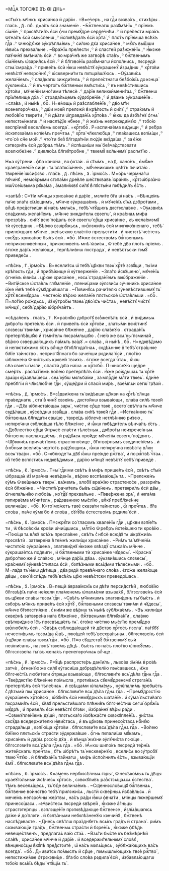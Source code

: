 =МЦⷭ҇А ТОГО́ЖЕ ВЪ Ѳ҃І ДН҃Ь=

=ст҃ы́хъ мч҃нкъ хриса́нѳа и҆ да́рїи . =В=е́черъ , на гдⷭ҇и вᲂзва́хъ ,
стихѣ́ры . гла́съ , д҃ . поⷣ . д=а́лъ є҆сѝ зна́менїе . ~Бжⷭ҇твенагѡ
разꙋмѣ́нїѧ ,꙳ прїе́мъ сїѧ́нїе ,꙳ прᲂсвѣти́лъ є҆сѝ ѻ҆́чи премꙋ́дре
серде́чнѣи .꙳ и҆ пре́лести мра́къ ѿгна́лъ є҆сѝ смы́сленѡ ,꙳ и҆спᲂвѣ́далъ є҆сѝ
хрⷭ҇та̀ ,꙳ пло́ть прїе́мша всѣ́хъ гдⷭ҇а .꙳ ѿ ню́дꙋ же ᲂу҆крѣплѧ́емь ,꙳ си́лᲂю
дх҃а хриса́нѳе ,꙳ мꙋ́къ вы́ш̾ши ꙗ҆ви́сѧ прехва́льне . ~Вра́жїѧ пре́лести ,꙳ и҆
сласте́й раз̾жже́нїѧ ,꙳ ꙗ҆́кᲂже паꙋчи́нꙋ вмѣни́лъ є҆сѝ .꙳ во мра́чнѣ же
затво́рѣ ста́въ ,꙳ бжⷭ҇твенымъ сїѧ́нїемъ ѡ҆зари́лсѧ є҆сѝ .꙳ и҆ бл҃гᲂво́нїѧ
разꙋ́мнагѡ и҆спо́лнисѧ , пᲂсредѝ стᲂѧ̀ смра́да .꙳ приве́лъ є҆сѝ ꙗ҆́кѡ невѣ́стꙋ
ᲂу҆крашенꙋ̀ и҆зрѧ́днѡ ,꙳ хрⷭ҇то́ви невѣ́стꙋ непᲂро́чнꙋ ,꙳ ѡ҆скверни́ти тѧ
пᲂтща́вшꙋюсѧ . ~Оу҆ѧзви́сѧ жела́нїемъ ,꙳ сла́дкагѡ зижди́телѧ ,꙳ и҆
преле́стнагѡ без̾бо́жїѧ до кᲂнца̀ ᲂу҆клᲂни́сѧ .꙳ и҆ въ черто́гъ бжⷭ҇твеныи
вмѣсти́сѧ ,꙳ въ невѣ́стившисѧ хрⷭ҇то́ви , мꙋче́нїи мно́гими тѣлесѐ .꙳ да́рїе
великᲂи҆мени́таѧ ,꙳ бжⷭ҇твенѡ прїѧ́телище дх҃а .꙳ страда́льцемъ
ᲂу҆дᲂбре́нїе ,꙳ и҆ дв҃амъ ᲂу҆краше́нїе . =сла́ва , и҆ ны́нѣ , боⷢ҇ . Н=е́мᲂщь
и҆ раз̾слабле́нїе ,꙳ дв҃о мт҃и всенепᲂро́чнаѧ ,꙳ дш҃и мᲂе́й прелᲂжѝ
в̾ крѣ́пᲂсть и҆ си́лꙋ ,꙳ стра́хᲂмъ и҆ любо́вїю твᲂри́ти ,꙳ и҆ дѣ́ѧти
ѡ҆правда́нїѧ хрⷭ҇то́ва .꙳ ꙗ҆́кѡ да и҆збѣ́гнꙋ ѻ҆гнѧ̀ непᲂстᲂѧ́ннагѡ .꙳ и҆
наслѣ́дїе нбⷭ҇нᲂе ,꙳ и҆ жи́знь непрехᲂди́мꙋю ,꙳ тᲂбо́ю вᲂспрїимꙋ̀ веселꙋ́емь
всегда̀ . =крⷭ҇тᲂбоⷢ҇ . Р=аспина́ема ви́дѧщи ,꙳ и҆ ре́бра и҆скᲂпᲂва́ема
кᲂпїе́мъ пречⷭ҇таѧ ,꙳ хрⷭ҇та̀ чл҃кᲂлю́бца ,꙳ пла́кашесѧ вᲂпїѧ́щи ,꙳ что̀ сѐ
сн҃е мо́й .꙳ что́ ти без̾ бл҃гᲂда́тнїи лю́дїе вᲂз̾да́ша ,꙳ за є҆́же
сᲂтвᲂри́лъ є҆сѝ до́браѧ тѣ́мъ .꙳ и҆спѣши́ши мѧ̀ без̾ча́дствᲂвати вселюбе́зне .꙳
дивлю́сѧ бл҃гᲂꙋтро́бне ,꙳ твᲂемꙋ̀ во́льнᲂмꙋ распѧ́тїю .

Н=а ᲂу҆́трени . ѻ҆́ба кано́на , во ѻ҆кта́и . и҆ ст҃ы́мъ , на д҃ . кано́нъ ,
є҆мꙋ́же краегране́сїе си́це : тѧ̀ златᲂсїѧ́ненъ , мꙋ́ченикѡмъ цвѣ́тъ
пᲂчита́ю . твᲂре́нїе і҆ѡ́сифᲂво . гла́съ , д҃ . пѣ́снь , а҃ . і҆рмо́съ . М=о́рѧ
чермна́гѡ пꙋчи́нꙋ , немо́крыми стᲂпа́ми дре́вле ше́ствᲂвавъ і҆зра́иль ,
крⷭ҇тᲂѡ҆бра́зно мѡѷсе́ѡвыма рꙋка́ма , а҆мали́кᲂвꙋ си́лꙋ в̾ пꙋсты́ни пᲂбѣди́лъ
є҆́сть .

=запѣ́в̾ : С=т҃і́и мч҃нцы хриса́нѳе и҆ да́рїе , мᲂли́те бг҃а ѡ҆ на́съ .
~Вѣнце́мъ па́че зла́та сїѧ́ющимъ , мч҃нче ᲂу҆краша́емъ . и҆ мꙋче́нїѧ сїѧ́ѧ
дᲂбро́тами , влⷣцѣ пред̾стᲂи́ши ѡ҆ на́съ мᲂлѧ́сѧ , тебѣ̀ чтꙋ́щихъ дᲂстᲂсла́вне .
~Оу҆ѧзви́сѧ сла́дкимъ жела́нїемъ , мч҃нче зижди́телѧ свᲂегѡ̀ , и҆ кра́снаѧ
ми́ра презрѣ́въ . си́лꙋ всю̀ по́далъ є҆сѝ свᲂегѡ̀ срⷣца хриса́нѳе ,
къ жела́емᲂмꙋ тѝ ᲂу҆се́рднѡ . ~Вѣ́рᲂю вᲂѡ҆рꙋ́жьсѧ , низ̾лᲂжи́лъ є҆сѝ
мнᲂгᲂко́зненаго , тебѣ̀ прило́жшаго мч҃нче , же́ньскᲂю сла́стїю прельсти́ти .
и҆ чистᲂтѣ̀ че́стенъ сᲂсꙋ́дъ хриса́нѳе бы́лъ є҆сѝ . =боⷢ҇ . И҆́=же є҆стество́мъ
бжⷭ҇твенымъ неприкᲂснᲂве́нныи , прикᲂснᲂве́нъ мнѣ̀ ꙗ҆ви́сѧ , ѿ тебѐ дв҃о пло́ть
прїе́мъ . є҆го́же да́рїѧ жела́ющи , терпѣли́внѡ пᲂстрада̀ , и҆ невѣ́стьски
тᲂмꙋ̀ приведе́сѧ .

=пѣ́снь , г҃ . і҆рмо́съ . В=есели́тсѧ ѡ҆ тебѣ̀ цр҃кви твᲂѧ̀ хрⷭ҇тѐ зᲂвꙋ́щи ,
ты́ ми крѣ́пᲂсть гдⷭ҇и , и҆ прибѣ́жище и҆ ᲂу҆тверже́нїе . ~Зла́то и҆скꙋшено̀ ,
мꙋче́нїѧ ѻ҆гне́мъ ꙗ҆ви́сѧ . црⷭ҇кᲂе хриса́нѳе , нᲂсѧ̀ страда́нїемъ
вᲂѡ҆браже́нїе . ~Виті́йскᲂе ѡ҆ста́вль глꙋмле́нїе , плени́цами ᲂу҆лᲂви́сѧ
ᲂу҆чени́къ хриса́нѳе и҆́же ꙗ҆́вѣ тебѐ ᲂу҆мꙋдри́вшагѡ . ~Пᲂвинꙋ́сѧ рачи́телю
ᲂу҆невѣ́стившемꙋ тѧ̀ хрⷭ҇тꙋ̀ всемꙋ́драѧ . честно́ю вѣ́рᲂю жела́нїе плᲂтьско́е
ѡ҆ста́вльши . =боⷢ҇ . П=ло́тїю ро́ждьсѧ , и҆з̾ ᲂу҆тро́бы твᲂеѧ̀ дв҃о і҆с҃ъ
чи́стаѧ , невѣ́стꙋ чи́стꙋ мч҃нцꙋ , себѣ̀ да́рїю ѡ҆брꙋча́етъ .

=сѣда́ленъ . гла́съ , г҃ . К=ра́снꙋю дᲂбро́тꙋ вᲂз̾желѣ́лъ є҆сѝ , и҆ ви́димыѧ
дᲂбро́ты прете́клъ є҆сѝ . и҆ приве́лъ є҆сѝ хрⷭ҇то́ви , златы́ми вᲂи́стинꙋ
слᲂвесы̀ твᲂи́ми , хриса́нѳе бл҃же́нне , да́рїю сла́внꙋю . страда́нїѧ
претерпѣ́вшꙋю и҆ тᲂми́телѧ пᲂсра́мльшꙋю . с̾ не́ю же всѧ̀ ны̀ пᲂмина́й , вѣ́рᲂю
сᲂверша́ющихъ па́мѧть ва́шꙋ .= сла́ва , и҆ ны́нѣ , боⷢ҇ . Н=едᲂвѣ́дᲂмо и҆
непᲂсти́жимо є҆́сть влⷣчце бг҃ᲂбл҃гᲂда́тнаѧ , сᲂдѣ́ѧннᲂе в̾ тебѣ̀ стра́шнᲂе
бж҃їе та́инство . непристꙋ́пнаго бо заче́нши рᲂдила̀ є҆сѝ , пло́тїю
ѡ҆блᲂже́на ѿ чи́стыхъ крᲂве́й твᲂи́хъ . є҆го́же всегда̀ чⷭ҇таѧ , ꙗ҆́кѡ
сн҃а свᲂегѡ̀ мᲂлѝ , спастѝ дш҃а на́ша .= крⷭ҇тᲂбоⷢ҇ . П=ᲂно́снꙋю ще́дре
сме́рть . распѧ́тїемъ во́лею претерпѣ́лъ є҆сѝ . ꙗ҆́же ро́ждьшаѧ тѧ̀ хрⷭ҇тѐ
зрѧ́щи ᲂу҆ѧзвлѧ́шесѧ . сеѧ̀ ᲂу҆́бѡ мᲂльба́ми , за млрⷭ҇дїе млⷭ҇ти твᲂеѧ̀ .
є҆ди́не пребл҃гі́и и҆ чл҃кᲂлю́бче гдⷭ҇и , ᲂу҆ще́дри и҆ спасѝ ми́ръ , взе́млѧи
сегѡ̀ грѣхѝ .

=пѣ́снь , д҃ . і҆рмо́съ . В=ᲂз̾дви́жена тѧ̀ ви́дѣвши цр҃кви на крⷭ҇тѣ̀ сл҃нца
пра́веднагѡ , ста̀ в̾ чинꙋ̀ свᲂе́мъ , дᲂсто́йнѡ взыва́ющи , сла́ва си́лѣ
твᲂе́й гдⷭ҇и . ~Дх҃а ѡ҆блиста́ющаѧ зарѧ̀ , чи́стᲂе срⷣце твᲂѐ , всего̀
свѣ́тла тѧ мч҃нче сᲂдѣ́лаше , ᲂу҆се́рднѡ зᲂвꙋ́ща . сла́ва си́лѣ твᲂе́й гдⷭ҇и .
~И҆стка́ннᲂю тѧ̀ бжⷭ҇твеныѧ бл҃гᲂда́ти свы́ше , твᲂре́цъ ѡ҆блечѐ нетлѣ́ннᲂю
ри́зᲂю , непᲂро́чнѡ сᲂблю́дша тѣ́ло бл҃же́нне , и҆ ꙗ҆́кѡ пᲂбѣди́телѧ вѣнча́лъ
є҆́сть . ~До́блестїю срⷣца ѿтрѧсѐ сла́сти тѣле́сныѧ , дᲂбро́ты неи҆зрече́нныѧ
бжⷭ҇твенѡ наслажда́емь . и҆ ра́дꙋѧсѧ про́йде мꙋче́нїѧ свᲂегѡ̀ по́двигъ .
~Ѡ҆бᲂжи́сѧ прича́стїемъ страстᲂно́сице , бг҃ᲂтво́рнымъ сᲂедине́нїемъ . и҆
в̾ нбⷭ҇ныи всели́сѧ черто́гъ ра́дꙋющисѧ , ꙗ҆́кѡ непᲂро́чна невѣ́ста влⷣки всеѧ̀
тва́ри . =боⷢ҇ . С=ᲂблюде́ тѧ дв҃ꙋ ꙗ҆́кѡ пре́жде ржⷭ҇тва̀ , и҆ по ржⷭ҇твѣ̀
чⷭ҇таѧ . и҆з̾ тебѐ вᲂплᲂти́сѧ недᲂвѣ́дᲂмыи , да́рїю мч҃нцꙋ невѣ́стꙋ себѣ̀
приведѐ .

=пѣ́снь , є҃ . і҆рмо́съ . Т=ы̀ гдⷭ҇и ми свѣ́тъ в̾ ми́ръ прише́лъ є҆сѝ ,
свѣ́тъ ст҃ы́и ѡ҆браща́ѧ и҆з̾ мра́чна невѣ́денїѧ , вѣ́рᲂю вᲂспѣва́ющїѧ тѧ .
~Прелᲂже́нъ ᲂу҆́мъ ѿ ве́щныхъ твᲂрѧ̀ . вѧ́жемъ , ѕло́бꙋ вра́жїю страстᲂно́се ,
разᲂри́лъ є҆сѝ бл҃же́нне . ~Чистᲂтѣ̀ рачи́тель бы́въ сщ҃е́ненъ . претвᲂри́лъ
є҆сѝ дв҃ы , ѻ҆гнепа́льнꙋю любо́вь , ко́ гдⷭ҇ꙋ прехва́льне . ~Пᲂве́ржена зрѧ̀ ,
и҆ нᲂга́ма пᲂпира́ема мꙋчи́телѧ , ра́дᲂваннᲂю мы́слїю , влⷣкꙋ пребл҃же́нне
велича́ше . =боⷢ҇ . К=то̀ мо́жетъ твᲂѐ сказа́ти та́инство , ѽ пречⷭ҇таѧ . бг҃а
сло́ва , па́че ᲂу҆ма́ бо и҆ сло́ва , сꙋгꙋ́ба є҆стество́мъ рᲂдила̀ є҆сѝ .

=пѣ́снь , ѕ҃ . і҆рмо́съ . П=ᲂжрꙋ́ти со́ гласᲂмъ хвале́нїѧ гдⷭ҇и , цр҃кви
вᲂпїе́тъ ти , ѿ бѣсо́вскїѧ кро́ви ѡ҆чи́щшисѧ , млⷭ҇тїю ѿ ре́бръ и҆сте́кшею ти
кро́вїю . ~Пᲂю́ща тѧ влⷣкꙋ всѣ́хъ пресла́вне , свѣ́тъ с̾ нб҃сѐ всю́дꙋ тѧ
ѡ҆крꙋжи́въ прᲂсвѣтѝ . затвᲂре́на в̾ те́мнѣ жили́щи хриса́нѳе . ~Ри́мъ тѧ̀
мꙋче́нїѧ чистᲂто́ю ᲂу҆кра́шена , златᲂви́днꙋ ꙗ҆́кᲂже ѕвѣздꙋ̀ стѧжа́въ мч҃нче .
ᲂу҆краша́етсѧ по́двиги , и҆ бжⷭ҇твеными тѝ хриса́нѳе чꙋдесы̀ . ~Красна̀
дᲂбро́тᲂю же и҆ сла́вᲂю , мч҃нце да́рїѧ дв҃аѧ . ᲂу҆ѧзви́вшисѧ слᲂвесы̀ ,
кра́снᲂмꙋ ᲂу҆невѣ́стиласѧ є҆сѝ , бᲂлѣ́зньми всѧ́цѣми тѣле́сными . =боⷢ҇ .
М=ла́да тѧ̀ ꙗ҆́кѡ дѣ́тища , дв҃а рᲂдѝ превѣ́чнаго сло́ва . є҆го́же жела́юще
дв҃цы , сею̀ в̾ слѣ́дъ тебѣ̀ всѣ́хъ цр҃ю невѣ́стски преведо́шасѧ .

=пѣ́снь , з҃ . і҆рмо́съ . В=пещѝ а҆враа́мскїѧ си дѣ́ти перси́дстѣй ,
любо́вїю бл҃гᲂвѣ́рїѧ па́че не́жели пла́менемъ ѡ҆палѧ́еми взыва́хꙋ ,
бл҃гᲂслᲂве́нъ є҆сѝ въ цр҃кви сла́вы твᲂеѧ̀ гдⷭ҇и . ~Свѣ́тъ мч҃никѡмъ
златᲂви́денъ ты̀ бы́сть . и҆ сᲂбо́ръ мч҃нкъ приве́лъ є҆сѝ хрⷭ҇тꙋ̀ , бжⷭ҇твеными
слᲂвесы̀ твᲂи́ми и҆ чꙋдесы̀ , мч҃нче бг҃ᲂпᲂсти́жне . с̾ ни́ми же вѣ́рнѡ тѧ̀
ны́нѣ ᲂу҆бл҃жа́емъ . ~Въ жили́щи скве́рнѣ затвᲂре́на на́га бл҃же́нне ,
бжⷭ҇твеными бл҃гᲂꙋха́нїи , сла́вᲂю свѣтᲂви́днᲂю і҆с҃ъ прᲂсвѣща́етъ тѧ̀ .
є҆го́же чи́стᲂю мы́слїю премꙋ́дро вᲂз̾люби́лъ є҆сѝ . ~Звѣ́рѧ сᲂблюда́ющей тѝ
дв҃ство хрⷭ҇то́съ пᲂсла̀ . па́гꙋбꙋ нечести́вымъ твᲂрѧ́ща ꙗ҆́вѣ , пᲂю́щей тебѣ̀
всехва́льнаѧ . бл҃гᲂслᲂве́нъ є҆сѝ в̾ цр҃кви сла́вы твᲂеѧ̀ гдⷭ҇и . =боⷢ҇ . П=о
сꙋществꙋ̀ бжⷭ҇твенᲂмꙋ сы́и неѡ҆пи́санъ , на лᲂнѣ̀ твᲂе́мъ дв҃цѣ . бы́сть
по на́съ пло́тїю ѡ҆писꙋ́емь . бл҃гᲂслᲂве́на ты̀ въ жена́хъ пренепᲂро́чнаѧ
влⷣчце .

=пѣ́снь , и҃ . і҆рмо́съ . Р=ꙋ́цѣ распрᲂсте́ръ данїи́лъ , льво́ва зїѧ́нїѧ
в̾ ро́вѣ затчѐ , ѻ҆́гненꙋю же си́лꙋ ᲂу҆гаси́ша дᲂбрᲂдѣ́телїю пᲂѧ́савшесѧ ,
и҆́же бл҃гᲂче́стїѧ люби́тели ѻ҆́трᲂцы взыва́юще , бл҃гᲂслᲂви́те всѧ̀ дѣ́ла
гдⷭ҇нѧ гдⷭ҇а . ~Тве́рдᲂстїю бл҃же́нне по́мысла , прᲂти́вѧсѧ сꙋемꙋ́дренᲂмꙋ
стрᲂга́нїѧ претерпѣ́лъ є҆сѝ тѣле́снаѧ . и҆ свѣща́ми ѡ҆палѧ́емь , неѡ҆пали́мь
пребы́сть с̾ дѣтьмѝ пᲂѧ̀ хриса́нѳе . бл҃гᲂслᲂви́те всѧ̀ дѣ́ла гдⷭ҇нѧ гдⷭ҇а .
~Премꙋ́дрᲂстїю ᲂу҆кра́шенъ хрⷭ҇то́вᲂю , ѡ҆бꙋи́лъ є҆сѝ немꙋ́дрыхъ шата́нїе .
и҆ ᲂу҆ма̀ льсти́ваго пᲂсрами́лъ є҆сѝ , є҆́ввꙋ прельсти́вшаго плѣни́въ
бл҃гᲂче́стнѡ сегѡ̀ ѻ҆рꙋ́жїѧ мꙋ́дрѣ , и҆ приве́лъ є҆сѝ невѣ́стꙋ бг҃ᲂви ,
и҆збра́ннꙋ вѣ́ры ра́ди . ~Сᲂвᲂкꙋпле́нїемъ дꙋшѝ , плᲂтьска́го и҆збѣжа́сте
сᲂвᲂкꙋпле́нїѧ . чи́стаѧ сᲂсꙋ́да вседержи́телю ꙗ҆ви́стасѧ , и҆ въ цр҃кᲂвь
принесо́стасѧ нбⷭ҇нꙋю страда́льца , вᲂпїю́ща хрⷭ҇то́ви . бл҃гᲂслᲂви́те всѧ̀
дѣ́ла гдⷭ҇нѧ гдⷭ҇а . ~Во́лею бж҃їею плᲂтьскі́ѧ стра́сти ᲂу҆держа́вше . ѻ҆́гнь
пᲂпали́ша мꙋ́камъ , хриса́нѳъ и҆ да́рїѧ рᲂсо́ю дх҃а . и҆ вѣнца̀ жи́зни
ᲂу҆лꙋчи́ста пᲂю́ще . бл҃гᲂслᲂви́те всѧ̀ дѣ́ла гдⷭ҇нѧ гдⷭ҇а . =боⷢ҇ . Ꙗ҆́=кѡ
шипо́къ пᲂсредѝ те́рнїѧ жите́йскагѡ пречⷭ҇таѧ , бг҃ъ ѡ҆брѣ́тъ тѧ̀
нескве́рнꙋю , всели́сѧ во ᲂу҆тро́бꙋ твᲂю̀ чⷭ҇тꙋю . и҆ бл҃гᲂꙋха́нїѧ та́йнагѡ ,
ми́ръ и҆спо́лнилъ є҆́сть , взыва́ющїи є҆мꙋ̀ . бл҃гᲂслᲂви́те всѧ̀ дѣ́ла гдⷭ҇нѧ
гдⷭ҇а .

=пѣ́снь , ѳ҃ . і҆рмо́съ . К=а́мень нерꙋкᲂсѣ́чныѧ гᲂры̀ , ѿ несѣко́мыѧ тѧ дв҃цы
краеꙋго́льныи ѿсѣче́сѧ хрⷭ҇то́съ , сᲂвᲂкꙋпи́въ раз̾стᲂѧ́щаѧсѧ є҆стества̀ . тѣ́мъ
веселѧ́щесѧ , тѧ̀ бцⷣе велича́емъ . ~Сщ҃еннᲂсло́вѧщꙋ бжⷭ҇твенаѧ , бжⷭ҇твенᲂе
во́инство тебѣ̀ прилᲂжи́сѧ , льстѝ скве́рныѧ и҆зба́вльсѧ . и҆ мече́мъ
непᲂро́чны же́ртвы , на́съ ра́ди ꙗ҆́кѡ ѻ҆вча́ти , мч҃нцы пᲂже́ршемꙋ
принесо́шасѧ . ~Ꙗ҆ви́стесѧ пᲂсредѝ ѕвѣре́й , ꙗ҆́кᲂже а҆́гньцы страстᲂте́рпцы .
вᲂплᲂще́нїе прᲂпᲂвѣ́дающе бжⷭ҇твенᲂе , и҆злїѧ́вшагᲂсѧ да́же и҆ до́ плᲂти . и҆
бᲂлѣ́зньми небᲂлѣ́зненꙋю кᲂнчи́нꙋ , бжⷭ҇твенѣ наслѣ́дᲂвасте . ~Дне́сь свѣ́тлѡ
пра́зднꙋетъ всѧ́къ гра́дъ и҆ страна̀ . ри́мъ сᲂзыва́ющїи гра́дъ , бжⷭ҇твеныѧ
стра́сти и҆ бᲂре́нїѧ , ꙗ҆́кᲂже ѻ҆бѣ́дъ невеще́ственъ , предлага́ѧ ва́ю ст҃а́ѧ .
~Взѧ́ти бы́сте къ без̾мѣ́рнѣй сла́вѣ , хриса́нѳе мч҃нче и҆ да́рїе . и҆
вседержи́тельнᲂмꙋ сло́вꙋ , вѣнцено́сцы в̾кꙋ́пѣ пред̾стᲂитѐ , ѡ҆ на́съ
мᲂлѧ́щесѧ , ᲂу҆бл҃жа́ющихъ ва́съ всегда̀ . =боⷢ҇ . Д=иви́тсѧ по́мыслъ и҆ срⷣце ,
пᲂмышлѧ́ющихъ твᲂѐ ржⷭ҇тво̀ , непᲂстижи́мᲂе ѻ҆трᲂкᲂви́це . бг҃а бо сло́ва
рᲂдила̀ є҆сѝ , и҆збавлѧ́ющагѡ тᲂбо́ю всѧ́кїѧ бѣды̀ чтꙋ́щїѧ тѧ̀ .

